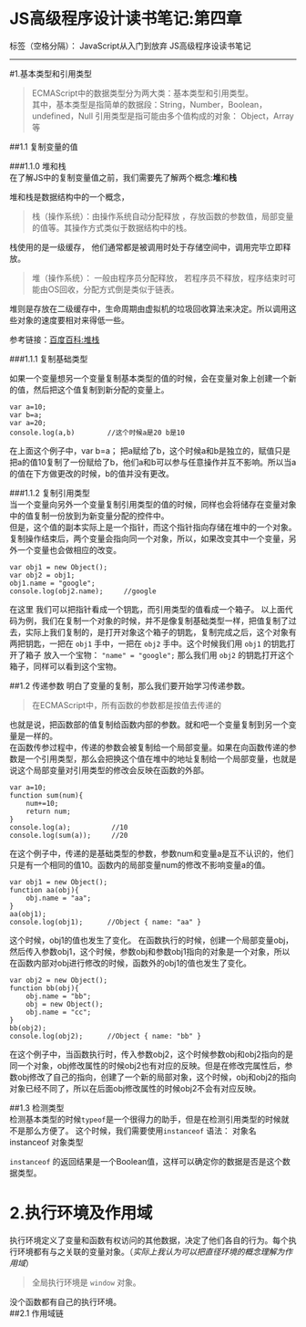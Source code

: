 # JS高级程序设计读书笔记:第四章

标签（空格分隔）： JavaScript从入门到放弃 JS高级程序设读书笔记

---

#1.基本类型和引用类型  
> ECMAScript中的数据类型分为两大类：基本类型和引用类型。  
其中，基本类型是指简单的数据段：String，Number，Boolean，undefined，Null
引用类型是指可能由多个值构成的对象： Object，Array等  

##1.1 复制变量的值  

###1.1.0  堆和栈  
在了解JS中的复制变量值之前，我们需要先了解两个概念:**堆**和**栈**  

堆和栈是数据结构中的一个概念，  
>栈（操作系统）：由操作系统自动分配释放 ，存放函数的参数值，局部变量的值等。其操作方式类似于数据结构中的栈。      

栈使用的是一级缓存， 他们通常都是被调用时处于存储空间中，调用完毕立即释放。
  
>堆（操作系统）： 一般由程序员分配释放， 若程序员不释放，程序结束时可能由OS回收，分配方式倒是类似于链表。  

堆则是存放在二级缓存中，生命周期由虚拟机的垃圾回收算法来决定。所以调用这些对象的速度要相对来得低一些。  

参考链接：[百度百科:堆栈](http://baike.baidu.com/link?url=eoPXt8z2o1-G2Xuve8Lbu8Tf5jVuIS2k68z9rSZ5Ar_ufHvQLmNic2QV7CcEshq5Z0ZmEwcn7sNWBZIiLD4-Pa)  

###1.1.1 复制基础类型

如果一个变量想另一个变量复制基本类型的值的时候，会在变量对象上创建一个新的值，然后把这个值复制到新分配的变量上。

    var a=10;
    var b=a;
    var a=20;
    console.log(a,b)        //这个时候a是20 b是10
    
在上面这个例子中，var b=a； 把a赋给了b，这个时候a和b是独立的，赋值只是把a的值10复制了一份赋给了b，他们a和b可以参与任意操作并互不影响。所以当a的值在下方做更改的时候，b的值并没有更改。  

###1.1.2 复制引用类型  
当一个变量向另外一个变量复制引用类型的值的时候，同样也会将储存在变量对象中的值复制一份放到为新变量分配的控件中。  
但是，这个值的副本实际上是一个指针，而这个指针指向存储在堆中的一个对象。  复制操作结束后，两个变量会指向同一个对象，所以，如果改变其中一个变量，另外一个变量也会做相应的改变。  

    var obj1 = new Object();
    var obj2 = obj1;
    obj1.name = "google";
    console.log(obj2.name);     //google
    
在这里 我们可以把指针看成一个钥匙，而引用类型的值看成一个箱子。
以上面代码为例，我们在复制一个对象的时候，并不是像复制基础类型一样，把值复制了过去，实际上我们复制的，是打开对象这个箱子的钥匙，复制完成之后，这个对象有两把钥匙，一把在 `obj1` 手中，一把在 `obj2` 手中。这个时候我们用 `obj1` 的钥匙打开了箱子 放入一个宝物： `"name" = "google";` 那么我们用 `obj2` 的钥匙打开这个箱子，同样可以看到这个宝物。  

##1.2 传递参数
明白了变量的复制，那么我们要开始学习传递参数。  
>在ECMAScript中，所有函数的参数都是按值去传递的    

也就是说，把函数部的值复制给函数内部的参数。就和吧一个变量复制到另一个变量是一样的。  
在函数传参过程中，传递的参数会被复制给一个局部变量。如果在向函数传递的参数是一个引用类型，那么会把换这个值在堆中的地址复制给一个局部变量，也就是说这个局部变量对引用类型的修改会反映在函数的外部。  

    var a=10;
    function sum(num){
        num+=10;
        return num;
    }
    console.log(a);          //10
    console.log(sum(a));     //20  
    
在这个例子中，传递的是基础类型的参数，参数num和变量a是互不认识的，他们只是有一个相同的值10。函数内的局部变量num的修改不影响变量a的值。 

    var obj1 = new Object();
    function aa(obj){
        obj.name = "aa";
    }
    aa(obj1);
    console.log(obj1);      //Object { name: "aa" }

这个时候，obj1的值也发生了变化。 
在函数执行的时候，创建一个局部变量obj，然后传入参数obj1，这个时候，参数obj和参数obj1指向的对象是一个对象，所以在函数内部对obj进行修改的时候，函数外的obj1的值也发生了变化。

    var obj2 = new Object();
    function bb(obj){
        obj.name = "bb";
        obj = new Object();
        obj.name = "cc";
    }
    bb(obj2);
    console.log(obj2);      //Object { name: "bb" }
    
在这个例子中，当函数执行时，传入参数obj2，这个时候参数obj和obj2指向的是同一个对象，obj修改属性的时候obj2也有对应的反映。但是在修改完属性后，参数obj修改了自己的指向，创建了一个新的局部对象，这个时候，obj和obj2的指向对象已经不同了，所以在后面obj修改属性的时候obj2不会有对应反映。  

##1.3 检测类型  
检测基本类型的时候`typeof`是一个很得力的助手，但是在检测引用类型的时候就不是那么方便了。  这个时候，我们需要使用`instanceof`
语法：
    对象名 instanceof 对象类型  

`instanceof` 的返回结果是一个Boolean值，这样可以确定你的数据是否是这个数据类型。   

# 2.执行环境及作用域
执行环境定义了变量和函数有权访问的其他数据，决定了他们各自的行为。每个执行环境都有与之关联的变量对象。（*实际上我认为可以把直径环境的概念理解为作用域*）  
>全局执行环境是 `window` 对象。  

没个函数都有自己的执行环境。  
##2.1 作用域链  


    








